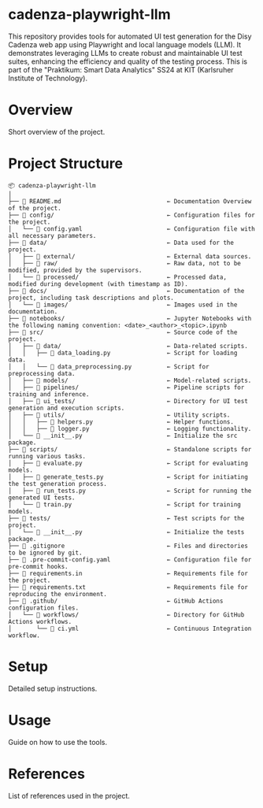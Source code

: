 # cadenza-playwright-llm
This repository provides tools for automated UI test generation for the Disy Cadenza web app using Playwright and local language models (LLM). It demonstrates leveraging LLMs to create robust and maintainable UI test suites, enhancing the efficiency and quality of the testing process. This is part of the "Praktikum: Smart Data Analytics" SS24 at KIT (Karlsruher Institute of Technology).

# Overview
Short overview of the project.

# Project Structure
```
📦 cadenza-playwright-llm
│
├── 📄 README.md                              ← Documentation Overview of the project.
├── 📂 config/                                ← Configuration files for the project.
│   └── 📄 config.yaml                        ← Configuration file with all necessary parameters.
├── 📂 data/                                  ← Data used for the project.
│   ├── 📂 external/                          ← External data sources.
│   ├── 📂 raw/                               ← Raw data, not to be modified, provided by the supervisors.
│   └── 📂 processed/                         ← Processed data, modified during development (with timestamp as ID).
├── 📂 docs/                                  ← Documentation of the project, including task descriptions and plots.
│   └── 📂 images/                            ← Images used in the documentation.
├── 📂 notebooks/                             ← Jupyter Notebooks with the following naming convention: <date>_<author>_<topic>.ipynb
├── 📂 src/                                   ← Source code of the project.
│   ├── 📂 data/                              ← Data-related scripts.
│   │   ├── 📄 data_loading.py                ← Script for loading data.
│   │   └── 📄 data_preprocessing.py          ← Script for preprocessing data.
│   ├── 📂 models/                            ← Model-related scripts.
│   ├── 📂 pipelines/                         ← Pipeline scripts for training and inference.
│   ├── 📂 ui_tests/                          ← Directory for UI test generation and execution scripts.
│   ├── 📂 utils/                             ← Utility scripts.
│   │   ├── 📄 helpers.py                     ← Helper functions.
│   │   ├── 📄 logger.py                      ← Logging functionality.
│   └── 📄 __init__.py                        ← Initialize the src package.
├── 📂 scripts/                               ← Standalone scripts for running various tasks.
│   ├── 📄 evaluate.py                        ← Script for evaluating models.
│   ├── 📄 generate_tests.py                  ← Script for initiating the test generation process.
│   ├── 📄 run_tests.py                       ← Script for running the generated UI tests.
│   └── 📄 train.py                           ← Script for training models.
├── 📂 tests/                                 ← Test scripts for the project.
│   └── 📄 __init__.py                        ← Initialize the tests package.
├── 📄 .gitignore                             ← Files and directories to be ignored by git.
├── 📄 .pre-commit-config.yaml                ← Configuration file for pre-commit hooks.
├── 📄 requirements.in                        ← Requirements file for the project.
├── 📄 requirements.txt                       ← Requirements file for reproducing the environment.
├── 📂 .github/                               ← GitHub Actions configuration files.
│   └── 📂 workflows/                         ← Directory for GitHub Actions workflows.
│       └── 📄 ci.yml                         ← Continuous Integration workflow.
```

# Setup
Detailed setup instructions.

# Usage
Guide on how to use the tools.

# References
List of references used in the project.
